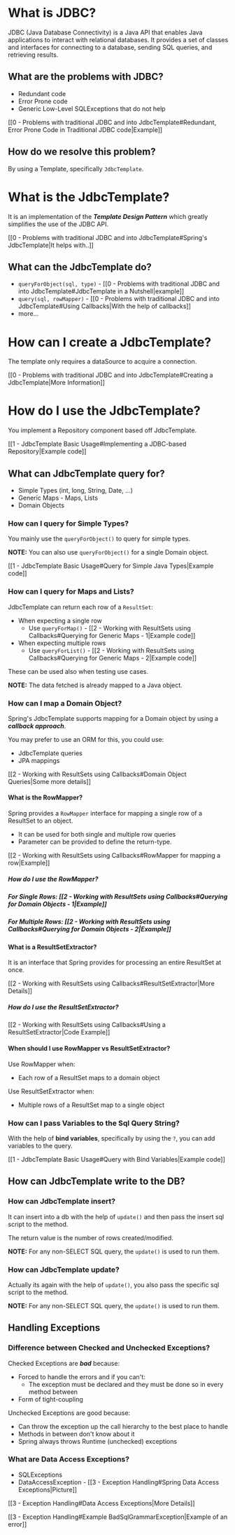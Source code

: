 # What is JDBC?

JDBC (Java Database Connectivity) is a Java API that enables Java applications to interact with relational databases. It provides a set of classes and interfaces for connecting to a database, sending SQL queries, and retrieving results.

## What are the problems with JDBC?

- Redundant code
- Error Prone code
- Generic Low-Level SQLExceptions that do not help

[[0 - Problems with traditional JDBC and into JdbcTemplate#Redundant, Error Prone Code in Traditional JDBC code|Example]]

##  How do we resolve this problem?

By using a Template, specifically `JdbcTemplate`.

# What is the JdbcTemplate?

It is an implementation of the ***Template Design Pattern*** which greatly simplifies the use of the JDBC API.

[[0 - Problems with traditional JDBC and into JdbcTemplate#Spring's JdbcTemplate|It helps with..]]

## What can the JdbcTemplate do?

- `queryForObject(sql, type)` - [[0 - Problems with traditional JDBC and into JdbcTemplate#JdbcTemplate in a Nutshell|example]]
- `query(sql, rowMapper)` - [[0 - Problems with traditional JDBC and into JdbcTemplate#Using Callbacks|With the help of callbacks]]
- more... 

# How can I create a JdbcTemplate?

The template only requires a dataSource to acquire a connection.

[[0 - Problems with traditional JDBC and into JdbcTemplate#Creating a JdbcTemplate|More Information]]

# How do I use the JdbcTemplate?

You implement a Repository component based off JdbcTemplate.

[[1 - JdbcTemplate Basic Usage#Implementing a JDBC-based Repository|Example code]]

## What can JdbcTemplate query for?

- Simple Types (int, long, String, Date, ...)
- Generic Maps - Maps, Lists
- Domain Objects
### How can I query for Simple Types?

You mainly use the `queryForObject()` to query for simple types.

**NOTE:** You can also use `queryForObject()` for a single Domain object.  

[[1 - JdbcTemplate Basic Usage#Query for Simple Java Types|Example code]]

### How can I query for Maps and Lists?

JdbcTemplate can return each row of a `ResultSet`:
- When expecting a single row
	- Use `queryForMap()` - [[2 - Working with ResultSets using Callbacks#Querying for Generic Maps - 1|Example code]]
- When expecting multiple rows
	- Use `queryForList()` - [[2 - Working with ResultSets using Callbacks#Querying for Generic Maps - 2|Example code]]

These can be used also when testing use cases.

**NOTE:** The data fetched is already mapped to a Java object.

### How can I map a Domain Object?

Spring's JdbcTemplate supports mapping for a Domain object by using a ***callback approach***.

You may prefer to use an ORM for this, you could use:
- JdbcTemplate queries
- JPA mappings

[[2 - Working with ResultSets using Callbacks#Domain Object Queries|Some more details]]

#### What is the RowMapper?

Spring provides a `RowMapper` interface for mapping a single row of a ResultSet to an object.
- It can be used for both single and multiple row queries
- Parameter can be provided to define the return-type.

[[2 - Working with ResultSets using Callbacks#RowMapper for mapping a row|Example]]

##### How do I use the RowMapper?

##### For Single Rows: [[2 - Working with ResultSets using Callbacks#Querying for Domain Objects - 1|Example]]

##### For Multiple Rows: [[2 - Working with ResultSets using Callbacks#Querying for Domain Objects - 2|Example]]

#### What is a ResultSetExtractor?

It is an interface that Spring provides for processing an entire ResultSet at once.

[[2 - Working with ResultSets using Callbacks#ResultSetExtractor|More Details]]

##### How do I use the ResultSetExtractor?

[[2 - Working with ResultSets using Callbacks#Using a ResultSetExtractor|Code Example]]

#### When should I use RowMapper vs ResultSetExtractor?

Use RowMapper when:
- Each row of a ResultSet maps to a domain object

Use ResultSetExtractor when:
- Multiple rows of a ResultSet map to a single object

### How can I pass Variables to the Sql Query String?

With the help of **bind variables**, specifically by using the `?`, you can add variables to the query. 

[[1 - JdbcTemplate Basic Usage#Query with Bind Variables|Example code]]

## How can JdbcTemplate write to the DB?

### How can JdbcTemplate insert?

It can insert into a db with the help of `update()` and then pass the insert sql script to the method.

The return value is the number of rows created/modified.

**NOTE:** For any non-SELECT SQL query, the `update()` is used to run them.
### How can JdbcTemplate update?

Actually its again with the help of `update()`, you also pass the specific sql script to the method.

**NOTE:** For any non-SELECT SQL query, the `update()` is used to run them.

## Handling Exceptions

### Difference between Checked and Unchecked Exceptions?

Checked Exceptions are ***bad*** because:
- Forced to handle the errors and if you can't:
	- The exception must be declared and they must be done so in every method between
- Form of tight-coupling

Unchecked Exceptions are good because:
- Can throw the exception up the call hierarchy to the best place to handle
- Methods in between don't know about it
- Spring always throws Runtime (unchecked) exceptions

### What are Data Access Exceptions?

- SQLExceptions
- DataAccessException - [[3 - Exception Handling#Spring Data Access Exceptions|Picture]]

[[3 - Exception Handling#Data Access Exceptions|More Details]]

[[3 - Exception Handling#Example BadSqlGrammarException|Example of an error]]

